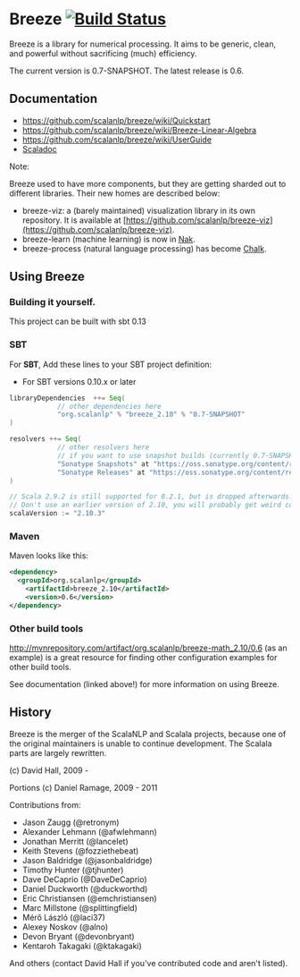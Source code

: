 # Breeze [![Build Status](https://travis-ci.org/scalanlp/breeze.png?branch=master)](https://travis-ci.org/scalanlp/breeze)

Breeze is a library for numerical processing. It aims to be generic, clean, and powerful without sacrificing (much) efficiency.

The current version is 0.7-SNAPSHOT. The latest release is 0.6.
## Documentation

* https://github.com/scalanlp/breeze/wiki/Quickstart
* https://github.com/scalanlp/breeze/wiki/Breeze-Linear-Algebra
* https://github.com/scalanlp/breeze/wiki/UserGuide
* [Scaladoc](http://www.scalanlp.org/api/breeze/)

Note:  

Breeze used to have more components, but they are getting sharded out to different libraries. Their new homes are described below:

* breeze-viz: a (barely maintained) visualization library in its own repository. It is available at [https://github.com/scalanlp/breeze-viz](https://github.com/scalanlp/breeze-viz).
* breeze-learn (machine learning) is now in [Nak](https://github.com/scalanlp/nak).
* breeze-process (natural language processing) has become [Chalk](https://github.com/scalanlp/chalk).

## Using Breeze

### Building it yourself.

This project can be built with sbt 0.13

### SBT

For **SBT**, Add these lines to your SBT project definition:

* For SBT versions 0.10.x or later

```scala
libraryDependencies  ++= Seq(
            // other dependencies here
            "org.scalanlp" % "breeze_2.10" % "0.7-SNAPSHOT"
)

resolvers ++= Seq(
            // other resolvers here
            // if you want to use snapshot builds (currently 0.7-SNAPSHOT), use this.
            "Sonatype Snapshots" at "https://oss.sonatype.org/content/repositories/snapshots/",
            "Sonatype Releases" at "https://oss.sonatype.org/content/repositories/releases/"
)

// Scala 2.9.2 is still supported for 0.2.1, but is dropped afterwards.
// Don't use an earlier version of 2.10, you will probably get weird compiler crashes.
scalaVersion := "2.10.3"
```

### Maven

Maven looks like this:

```xml
<dependency>
  <groupId>org.scalanlp</groupId>
	<artifactId>breeze_2.10</artifactId>
	<version>0.6</version>
</dependency>
```

### Other build tools

http://mvnrepository.com/artifact/org.scalanlp/breeze-math_2.10/0.6 (as an example) is a great resource for finding other configuration examples for other build tools.

See documentation (linked above!) for more information on using Breeze.

## History

Breeze is the merger of the ScalaNLP and Scalala projects, because one of the original maintainers is unable to continue development. The Scalala parts are largely rewritten.

(c) David Hall, 2009 -

Portions (c) Daniel Ramage, 2009 - 2011

Contributions from:

* Jason Zaugg (@retronym)
* Alexander Lehmann (@afwlehmann)
* Jonathan Merritt (@lancelet)
* Keith Stevens (@fozziethebeat)
* Jason Baldridge (@jasonbaldridge)
* Timothy Hunter (@tjhunter)
* Dave DeCaprio (@DaveDeCaprio)
* Daniel Duckworth (@duckworthd)
* Eric Christiansen (@emchristiansen)
* Marc Millstone (@splittingfield)
* Mérő László (@laci37)
* Alexey Noskov (@alno)
* Devon Bryant (@devonbryant)
* Kentaroh Takagaki (@ktakagaki)

And others (contact David Hall if you've contributed code and aren't listed).

